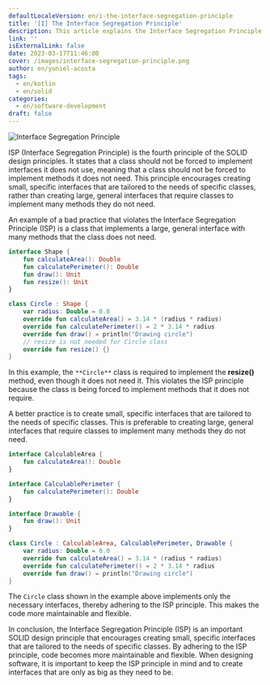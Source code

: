 ```yaml
---
defaultLocaleVersion: en/i-the-interface-segregation-principle
title: '[I] The Interface Segregation Principle'
description: This article explains the Interface Segregation Principle (ISP), a SOLID design principle. ISP says that a class should only implement the methods it needs. The article gives an example of a bad practice that violates ISP and a better practice that follows it by creating small, specific interfaces for each class.
link: ''
isExternalLink: false
date: 2023-03-17T11:46:00
cover: /images/interface-segregation-principle.png
author: en/yuniel-acosta
tags:
  - en/kotlin
  - en/solid
categories:
  - en/software-development
draft: false
---
```

![Interface Segregation Principle](/images/interface-segregation-principle.png "Interface Segregation Principle")

ISP (Interface Segregation Principle) is the fourth principle of the SOLID design principles. It states that a class should not be forced to implement interfaces it does not use, meaning that a class should not be forced to implement methods it does not need. This principle encourages creating small, specific interfaces that are tailored to the needs of specific classes, rather than creating large, general interfaces that require classes to implement many methods they do not need.

An example of a bad practice that violates the Interface Segregation Principle (ISP) is a class that implements a large, general interface with many methods that the class does not need.

```kotlin
interface Shape {
    fun calculateArea(): Double
    fun calculatePerimeter(): Double
    fun draw(): Unit
    fun resize(): Unit
}

class Circle : Shape {
    var radius: Double = 0.0
    override fun calculateArea() = 3.14 * (radius * radius)
    override fun calculatePerimeter() = 2 * 3.14 * radius
    override fun draw() = println("Drawing circle")
    // resize is not needed for Circle class
    override fun resize() {}
}
```

In this example, the `**Circle**` class is required to implement the **resize()** method, even though it does not need it. This violates the ISP principle because the class is being forced to implement methods that it does not require.

A better practice is to create small, specific interfaces that are tailored to the needs of specific classes. This is preferable to creating large, general interfaces that require classes to implement many methods they do not need.

```kotlin
interface CalculableArea {
    fun calculateArea(): Double
}

interface CalculablePerimeter {
    fun calculatePerimeter(): Double
}

interface Drawable {
    fun draw(): Unit
}

class Circle : CalculableArea, CalculablePerimeter, Drawable {
    var radius: Double = 0.0
    override fun calculateArea() = 3.14 * (radius * radius)
    override fun calculatePerimeter() = 2 * 3.14 * radius
    override fun draw() = println("Drawing circle")
}
```

The `Circle` class shown in the example above implements only the necessary interfaces, thereby adhering to the ISP principle. This makes the code more maintainable and flexible.

In conclusion, the Interface Segregation Principle (ISP) is an important SOLID design principle that encourages creating small, specific interfaces that are tailored to the needs of specific classes. By adhering to the ISP principle, code becomes more maintainable and flexible. When designing software, it is important to keep the ISP principle in mind and to create interfaces that are only as big as they need to be.
